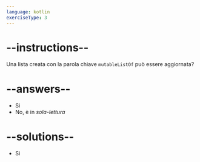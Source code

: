 ```yaml
---
language: kotlin
exerciseType: 3
---
```


# --instructions--

Una lista creata con la parola chiave `mutableListOf` può essere aggiornata?

# --answers--

- Sì
- No, è in _sola-lettura_

# --solutions--

- Sì
